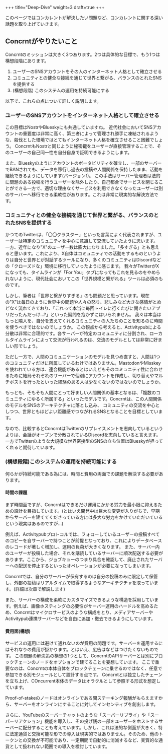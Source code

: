 +++
title="Deep-Dive"
weight=3
draft=true
+++

このページではコンカレントが解決したい問題など、コンカレントに関する深い話題を取り上げていきます。

## Concrntがやりたいこと

Concrntのミッションは大きく3つあります。2つは具体的な目標で、もう1つは構想段階にあります。

1. ユーザーのSNSアカウントをその人のインターネット人格として確立させる
2. コミュニティとの健全な接続を通じて世界と繋がる、バランスのとれたSNSを提供する
3. (構想段階) このシステムの運用を持続可能にする

以下で、これらの点について詳しく説明します。

### ユーザーのSNSアカウントをインターネット人格として確立させる

この目標はNostrやBlueskyにも共通していますね。
近代社会においてSNSアカウントの重要度は非常に高く、第三者によって管理され勝手に凍結されるような、殺伐とした環境ではとてもインターネット人格を確立させること困難でしょう。
ConcrntもNostrと同じように秘密鍵をユーザーが直接管理することで、そのユーザーの自己同一性を自分自身で証明できるようにします。

また、Blueskyのようにアカウントのポータビリティを確立し、一部のサーバーでBANされても、データを移行し過去の投稿や人間関係を保持したまま、活動を継続できるようにしています(バージョン1)。
この手法はサーバー管理者は法的に問題のある投稿を行うユーザーを除外したり、自己都合でサービスを閉じることができる一方で、適切な理由なくサービスを利用できなくなったユーザーは別のサーバーへ移行できる柔軟性があります。これは非常に現実的な解決方法です。

### コミュニティとの健全な接続を通じて世界と繋がる、バランスのとれたSNSを提供する

かつてのTwitterは、「〇〇クラスター」といった言葉によく代表されますが、ユーザーは特定のコミュニティを中心に意識して交流していたように思います。
一方、近年になり"X"のユーザー数は膨大になりました。「多すぎる」とも思えると思います。これにより、X自体はコミュニティでの活動をするものというよりは自分と世界とが対話するツールになり、多くのコミュニティはDiscordなどの「クローズドな」環境に移行していったように感じます。
我々がTwitterがXになっても、タイムラインが「For You」タブになってもこれを見るのをやめられないように、現代社会においてこの「世界規模と繋がれる」ツールは必須のものです。

しかし、筆者は「世界と繋がりすぎる」のも問題だと思っています。現在の"X"は毎日のように世界中の問題や人々の怒り、悲しみなど大きな感情がとめどなく流れてきており、「これって本当に毎回トイレに行くたびに開きたいアプリだったんだっけ...?」といった疑問を抱かずにはいられません。
我々は本当はもっと隣人を、自分を支えてくれるコミュニティの人たちのことを知るのに時間を使うべきではないのでしょうか。
この観点から考えると、Activitypubによる分散は非常に合理的です。各サーバーが特定のコミュニティに分割され、ローカルタイムラインによって交流が行われるのは、交流のモデルとしては非常に好ましい形でしょう。

ただし一方で、人間のコミュニケーションのモデルを見つめ直すと、人間は1つのコミュニティだけに所属しているわけではありません。MastodonやMisskeyを使われている方は、連合機能があるとはいえどもそのコミュニティ性に合わせるために結局それぞれのサーバーで個別にアカウントを作成し、切り替えやマルチポストを行ったといった経験のある人は少なくないのではないのでしょうか。

もっとも、そもそも人間にとって好ましい人間関係の基本となるは、「複数のコミュニティにゆるく所属する」といったモデルです。Concrntは、この人間関係のモデルをSNSのアーキテクチャに落とし込み、
コミュニティの交流を中心としつつ、世界ともほどよい距離感でつながれるSNSとなることを目標としています。

なので、比較するとConcrntはTwitterのリプレイスメントを志向しているというよりは、会話がオープンで分散されているDiscordを志向していると言えます。一方でTwitterのような大規模な世界密接型のSNSの立ち位置はBlueskyが担ってくれると期待しています。

### (構想段階)このシステムの運用を持続可能にする

何らかが持続可能である為には、時間と費用の両面での課題を解決する必要があります。

#### 時間の課題
まず時間面ですが、Concrntはできるだけ運用にかかる労力を最小限に抑えるための設計を目指しています。(とはいえ開発中は巨大な変更が入りがちで、早期からサーバーを建ててくださっている方には多大な労力をかけていただいているという現実はあるのですが...)

例えば、Activitypubプロトコルでは、フォローしているユーザーの投稿すべてのコピーを自サーバーで持つことが前提となっており、これによりデータベースのレコードが著しく増加し、運用の負荷が大きくなります。
また、サーバー内のユーザーが投稿した場合、それを購読しているサーバーに順次配送する必要があります。ここから、ジョブキューのつまり具合を確認して、廃止されたサーバーへの配送を停止するといったオペレーションが必要になってしまいます。

Concrntでは、自分のサーバーが保有するのは自分の投稿のみに限定して保管し、外部の投稿はリアルタイムで取得するようなアーキテクチャを取っています。(詳細は次章で解説します)

また、サーバーの構成を柔軟にカスタマイズできるような構造を採用しています。例えば、画像ホスティングの必要性がサーバー運用のハードルを高めるため、Concrntはマイクロサービスのような構成をとり、メディアサーバーやActivitypub連携サーバーなどを自由に追加・撤去できるようにしています。

#### 費用面(構想)
サービスの運用には避けて通れないのが費用の問題です。サーバーを運用するにはそれなりの費用が掛かります。とはいえ、広告はなどはつけたくないものです。
この問題の解決策の構想の1つとして、ConcrntのAPIサーバーとは別にブロックチェーンのノードをオプションで建てることを妄想しています。
ここで重要なのは、Concrntの本体自体をブロックチェーンに乗せるのではなく、任意で参加できる別モジュールとして設計する点です。
Concrntとは独立したチェーンを立ち上げ、COncurrent本体のデータはオラクルとして参照する形式を想定しています。

Proof-of-stakeのノードはオンラインである間ステーキング報酬がもらえますから、サーバーをオンラインにすることに対してインセンティブを創出します。

さらに、YouTubeのスーパーチャットのような「スーパーリプライ」や「スーパーリアクション」機能を導入し、その投げ銭の一部をユーザーをホストするサーバーに配分することも考えています。しかし、これは法的な側面が大きく、特に法定通貨と交換可能な形での導入は現実的ではありません。そのため、他のトークンとの交換が不可能であり、一定期間で自動的に消滅するなど、実質的な通貨として扱われない範囲での導入を検討しています。
